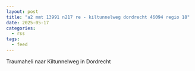 ```yaml
---
layout: post
title: "a2 mmt 13991 n217 re - kiltunnelweg dordrecht 46094 regio 18"
date: 2025-05-17
categories: 
  - rss
tags: 
  - feed
---
```


Traumaheli naar Kiltunnelweg in Dordrecht
